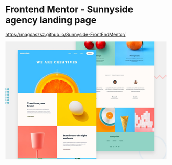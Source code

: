 # Frontend Mentor - Sunnyside agency landing page

https://magdaszsz.github.io/Sunnyside-FrontEndMentor/

![Design preview for the Sunnyside agency landing page coding challenge](./design/desktop-preview.jpg)

